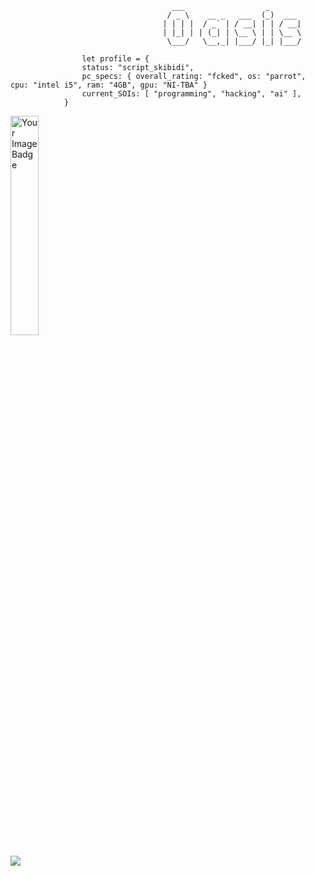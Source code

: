 ```
                                    ___                  _       
                                   / _ \    __ _   ___  (_)  ___ 
                                  | | | |  / _` | / __| | | / __|
                                  | |_| | | (_| | \__ \ | | \__ \
                                   \___/   \__,_| |___/ |_| |___/

                let profile = {
				status: "script_skibidi",
				pc_specs: { overall_rating: "fcked", os: "parrot", cpu: "intel i5", ram: "4GB", gpu: "NI-TBA" }
				current_SOIs: [ "programming", "hacking", "ai" ],
			}

```                             
<img src="https://tryhackme-badges.s3.amazonaws.com/0as.png" alt="Your Image Badge" width="30%"/>

<img src="https://www.codewars.com/users/0asisCat/badges/small"></img>
